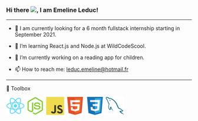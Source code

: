 ### Hi there <img src="https://raw.githubusercontent.com/MartinHeinz/MartinHeinz/master/wave.gif" width="30px">, I am Emeline Leduc!

---

- 👯 I am currently looking for a 6 month fullstack internship starting in September 2021.

- 🌱 I’m learning React.js and Node.js at WildCodeScool.

- 🔭 I’m currently working on a reading app for children.

- 📫 How to reach me: leduc.emeline@hotmail.fr

---

🧰 Toolbox

<img src="https://github.com/devicons/devicon/blob/master/icons/react/react-original.svg" alt="React logo" width="50" height="50"/>
<img src="https://github.com/devicons/devicon/blob/master/icons/nodejs/nodejs-original.svg" alt="Node.js logo" width="50" height="50"/>
<img src="https://github.com/devicons/devicon/blob/master/icons/javascript/javascript-original.svg" alt="Javascript logo" width="50" height="50"/>
<img src="https://github.com/devicons/devicon/blob/master/icons/html5/html5-original.svg" alt="HTML logo" width="50" height="50"/>
<img src="https://github.com/devicons/devicon/blob/master/icons/css3/css3-original.svg" alt="CSS logo" width="50" height="50"/>
<img src="https://github.com/devicons/devicon/blob/master/icons/mysql/mysql-original.svg" alt="MySQL logo" width="50" height="50"/>
<!--
**EmelineLeduc/EmelineLeduc** is a ✨ _special_ ✨ repository because its `README.md` (this file) appears on your GitHub profile.



- 😄 Pronouns: ...
- ⚡ Fun fact: ...
-->
